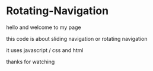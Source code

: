 # Rotating-Navigation

hello and welcome to my page

this code is about sliding navigation or rotating navigation

it uses javascript / css and html

thanks for watching
